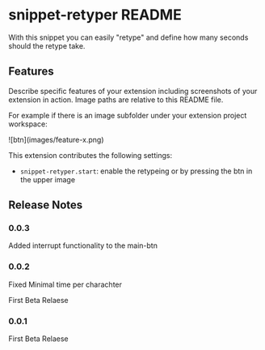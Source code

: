 # snippet-retyper README

With this snippet you can easily "retype" and define how many seconds should the retype take.

## Features

Describe specific features of your extension including screenshots of your extension in action. Image paths are relative to this README file.

For example if there is an image subfolder under your extension project workspace:

\!\[btn\]\(images/feature-x.png\)

This extension contributes the following settings:

* `snippet-retyper.start`: enable the retypeing or by pressing the btn in the upper image

## Release Notes

### 0.0.3

Added interrupt  functionality to the main-btn

### 0.0.2

Fixed Minimal time per charachter

First Beta Relaese

### 0.0.1

First Beta Relaese

